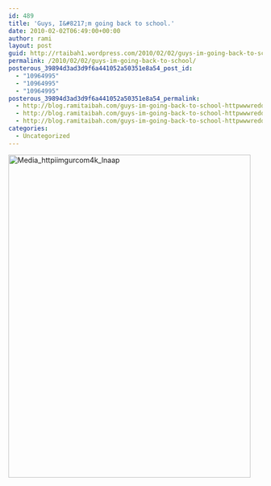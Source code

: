 ```yaml
---
id: 489
title: 'Guys, I&#8217;m going back to school.'
date: 2010-02-02T06:49:00+00:00
author: rami
layout: post
guid: http://rtaibah1.wordpress.com/2010/02/02/guys-im-going-back-to-school
permalink: /2010/02/02/guys-im-going-back-to-school/
posterous_39894d3ad3d9f6a441052a50351e8a54_post_id:
  - "10964995"
  - "10964995"
  - "10964995"
posterous_39894d3ad3d9f6a441052a50351e8a54_permalink:
  - http://blog.ramitaibah.com/guys-im-going-back-to-school-httpwwwredditcom
  - http://blog.ramitaibah.com/guys-im-going-back-to-school-httpwwwredditcom
  - http://blog.ramitaibah.com/guys-im-going-back-to-school-httpwwwredditcom
categories:
  - Uncategorized
---
```

<div class='p_embed p_image_embed'>
  <img alt="Media_httpiimgurcom4k_lnaap" height="640" src="http://139.59.20.41/wp-content/uploads/2011/12/media_httpiimgurcom4k_lnaap-scaled500.jpg?w=225" width="480" />
</div>